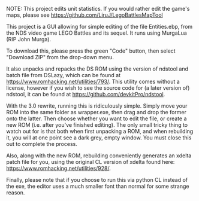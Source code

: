 NOTE: This project edits unit statistics. If you would rather edit the game's maps, please see https://github.com/LiruJ/LegoBattlesMapTool

This project is a GUI allowing for simple editing of the file Entities.ebp, from the NDS video game
LEGO Battles and its sequel. It runs using MurgaLua (RIP John Murga).

To download this, please press the green "Code" button, then select "Download ZIP" from the
drop-down menu.

It also unpacks and repacks the DS ROM using the version of ndstool and batch file from DSLazy,
which can be found at https://www.romhacking.net/utilities/793/. This utility comes without
a license, however if you wish to see the source code for (a later version of) ndstool, it can be
found at https://github.com/devkitPro/ndstool.

With the 3.0 rewrite, running this is ridiculously simple. Simply move your ROM into the same
folder as wrapper.exe, then drag and drop the former onto the latter. Then choose whether you want
to edit the file, or create a new ROM (i.e. after you've finished editing). The only small tricky
thing to watch out for is that both when first unpacking a ROM, and when rebuilding it, you will
at one point see a dark grey, empty window. You must close this out to complete the process.

Also, along with the new ROM, rebuilding conveniently generates an xdelta patch file for you,
using the original CL version of xdelta found here: https://www.romhacking.net/utilities/928/.

Finally, please note that if you choose to run this via python CL instead of the exe, the
editor uses a much smaller font than normal for some strange reason.
